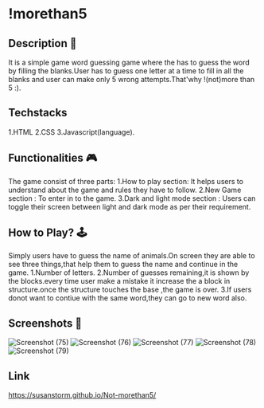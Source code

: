 # !morethan5
## Description 📃
It is a simple game word guessing game where the has to guess the word by filling the blanks.User has  to guess one letter at a time to fill in all the blanks and user can make only 5 wrong attempts.That'why !(not)more than 5 :).
 ## Techstacks
 1.HTML
 2.CSS
 3.Javascript(language).
 ## Functionalities 🎮
 The game consist of three parts:
 1.How to play section: It helps users to understand about the game and rules they have to follow.
 2.New Game section : To enter in to the game.
 3.Dark and light mode section : Users can toggle their screen between light and dark mode as per their requirement.
## How to Play? 🕹️
Simply users have to guess the name of animals.On screen they are able to see three things,that help them to guess the name and continue in the game.
1.Number of letters.
2.Number of guesses remaining,it is shown by the blocks.every time user make a mistake it increase the a block in structure.once the structure touches the base ,the game is over.
3.If users donot want to contiue with the same word,they can go to new word also.

## Screenshots 📸
![Screenshot (75)](https://github.com/SusanStorm/Not-morethan5/assets/114725350/3a191a5a-4036-4dc1-8a05-4d63b410bf8a)
![Screenshot (76)](https://github.com/SusanStorm/Not-morethan5/assets/114725350/3f947b79-2ae9-43f5-a417-c74ed235d6bd)
![Screenshot (77)](https://github.com/SusanStorm/Not-morethan5/assets/114725350/d61abc1e-2ad5-43c1-b68b-913f932752a9)
![Screenshot (78)](https://github.com/SusanStorm/Not-morethan5/assets/114725350/058188dc-dfae-4fe2-a82a-114378b20ad1)
![Screenshot (79)](https://github.com/SusanStorm/Not-morethan5/assets/114725350/c0870952-37c3-49b6-98d0-19e527bdf7ea)

## Link
https://susanstorm.github.io/Not-morethan5/
